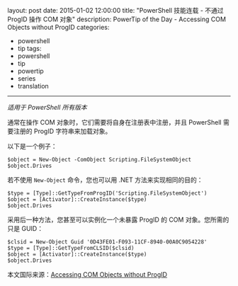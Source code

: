 ﻿layout: post
date: 2015-01-02 12:00:00
title: "PowerShell 技能连载 - 不通过 ProgID 操作 COM 对象"
description: PowerTip of the Day - Accessing COM Objects without ProgID
categories:
- powershell
- tip
tags:
- powershell
- tip
- powertip
- series
- translation
---
_适用于 PowerShell 所有版本_

通常在操作 COM 对象时，它们需要将自身在注册表中注册，并且 PowerShell 需要注册的 ProgID 字符串来加载对象。

以下是一个例子：

    $object = New-Object -ComObject Scripting.FileSystemObject
    $object.Drives 

若不使用 `New-Object` 命令，您也可以用 .NET 方法来实现相同的目的：

    $type = [Type]::GetTypeFromProgID('Scripting.FileSystemObject')
    $object = [Activator]::CreateInstance($type)
    $object.Drives 

采用后一种方法，您甚至可以实例化一个未暴露 ProgID 的 COM 对象。您所需的只是 GUID：

    $clsid = New-Object Guid '0D43FE01-F093-11CF-8940-00A0C9054228'
    $type = [Type]::GetTypeFromCLSID($clsid)
    $object = [Activator]::CreateInstance($type)
    $object.Drives

<!--more-->
本文国际来源：[Accessing COM Objects without ProgID](http://community.idera.com/powershell/powertips/b/tips/posts/accessing-com-objects-without-progid)
